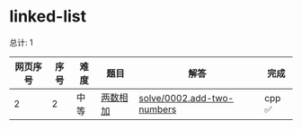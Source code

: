 # linked-list

<!--- table -->


总计: 1

| 网页序号 | 序号 | 难度 | 题目                    | 解答                      | 完成 |
| ---- | ---- | ---- | ------------------ | ---------------- | -------- | 
| 2 | 2 | 中等 | [两数相加](https://leetcode.cn/problems/add-two-numbers/description/) | [solve/0002.add-two-numbers](../solve/0002.add-two-numbers)| cpp ✅ |
